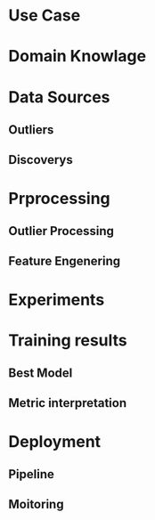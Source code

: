 
# Use Case

# Domain Knowlage

# Data Sources

## Outliers

## Discoverys

# Prprocessing
## Outlier Processing
## Feature Engenering



# Experiments
## 

# Training results
## Best Model
## Metric interpretation

# Deployment 
## Pipeline
## Moitoring
